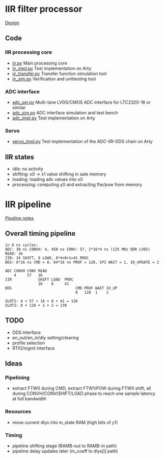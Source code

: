 # IIR filter processor

[Design](https://github.com/m-labs/sinara/wiki/UrukulNovogornyServo)

## Code

### IIR processing core

* [iir.py](iir.py) Main processing core
* [iir_impl.py](iir_impl.py) Test implementation on Arty
* [iir_transfer.py](iir_transfer.py) Transfer function simulation tool
* [iir_sim.py](iir_sim.py) Verification and unittesting tool

### ADC interface

* [adc_ser.py](adc_ser.py) Multi-lane LVDS/CMOS ADC interface for LTC2320-16 or
  similar
* [adc_sim.py](adc_sim.py) ADC interface simulation and test bench
* [adc_impl.py](adc_impl.py) Test implementation on Arty

### Servo

* [servo_impl.py](servo_impl.py) Test implementation of the ADC-IIR-DDS chain
  on Arty

## IIR states

* idle: no activity
* shifting: x0 -> x1 value shifting in sate memory
* loading: loading adc values into x0
* processing: computing y0 and extracting ftw/pow from memory

# IIR pipeline

[Pipeline notes](pipeline.ods)

## Overall timing pipeline

```
in 8 ns cycles:
ADC: 30 ns CONVH: 4, 450 ns CONV: 57, 2*16*4 ns (125 MHz DDR LVDS) READ: 16
IIR: 16 SHIFT, 8 LOAD, 8*4+8+1=41 PROC
DDS: 8*16 ns CMD = 8, 64*16 ns PROF = 128, SPI WAIT = 1, IO_UPDATE = 2

ADC CONVH CONV READ
    4     57   16
IIR            SHIFT LOAD  PROC
               16    8     41
DDS                             CMD PROF WAIT IO_UP
                                8   128  1    2

SLOT1: 4 + 57 + 16 + 8 + 41 = 126
SLOT2: 8 + 128 + 1 + 2 = 139
```

## TODO

* DDS interface
* en_out/en_iir/dly setting/clearing
* profile selection
* RTIO/mgmt interface

## Ideas

### Pipelining

* extract FTW0 during CMD, extract FTW1/POW during FTW0 shift, all during CONVH/CONV/SHIFT/LOAD phase to reach one sample latency at full bandwidth

### Resources

* move current dlys into m_state RAM (high bits of y1)

### Timing

* pipeline shifting stage (RAMB-out to RAMB-in path)
* pipeline delay updates later (m_coeff to dlys[i] path)
